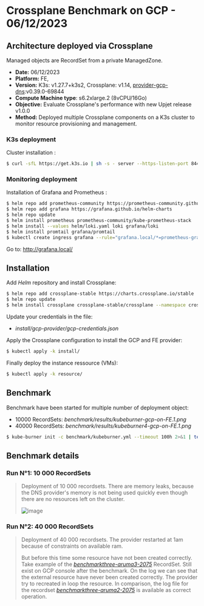 # Crossplane Benchmark on GCP - 06/12/2023

## Architecture deployed via Crossplane

Managed objects are RecordSet from a private ManagedZone.
- **Date:** 06/12/2023
- **Platform:** FE, 
- **Version:** K3s: v1.27.7+k3s2, Crossplane: v1.14, [provider-gcp-dns](https://marketplace.upbound.io/providers/upbound/provider-gcp-dns):v0.39.0-69844
- **Compute Machine type**: s6.2xlarge.2 (8vCPU/16Go)
- **Objective:** Evaluate Crossplane's performance with new Upjet release v1.0.0
- **Method:** Deployed multiple Crossplane components on a K3s cluster to monitor resource provisioning and management.

### K3s deployment

Cluster installation :
```bash
$ curl -sfL https://get.k3s.io | sh -s - server --https-listen-port 8443 --cluster-init
```

### Monitoring deployment

Installation of Grafana and Prometheus :
```bash
$ helm repo add prometheus-community https://prometheus-community.github.io/helm-charts
$ helm repo add grafana https://grafana.github.io/helm-charts
$ helm repo update
$ helm install prometheus prometheus-community/kube-prometheus-stack
$ helm install --values helm/loki.yaml loki grafana/loki
$ helm install promtail grafana/promtail
$ kubectl create ingress grafana --rule="grafana.local/*=prometheus-grafana:80"
```

Go to: http://grafana.local/

## Installation
Add *Helm* repository and install Crossplane:
```bash
$ helm repo add crossplane-stable https://charts.crossplane.io/stable
$ helm repo update
$ helm install crossplane crossplane-stable/crossplane --namespace crossplane-system --create-namespace
```

Update your credentials in the file:
- *install/gcp-provider/gcp-credentials.json*

Apply the Crossplane configuration to install the GCP and FE provider:
```bash
$ kubectl apply -k install/
```

Finally deploy the instance ressource (VMs):
```bash
$ kubectl apply -k resource/
```

## Benchmark

Benchmark have been started for multiple number of deployment object:
- 10000 RecordSets: *benchmark/results/kubeburner-gcp-on-FE.1.png*
- 40000 RecordSets: *benchmark/results/kubeburner4-gcp-on-FE.1.png*

```bash
$ kube-burner init -c benchmark/kubeburner.yml --timeout 100h 2>&1 | tee kubeburner.out
```

## Benchmark details

### Run N°1: 10 000 RecordSets

> Deployment of 10 000 recordsets. There are memory leaks, because the DNS provider's memory is not being used quickly even though there are no resources left on the cluster. 
> 
> ![image](https://github.com/orange-cloudfoundry/crossplane-benchmark/assets/23292338/b861a5ff-82ad-4a90-a494-56c5bbdee2e5)

### Run N°2: 40 000 RecordSets

> Deployment of 40 000 recordsets. The provider restarted at 1am because of constraints on available ram.
> 
> But before this time some resource have not been created correctly. Take example of the 
[*benchmarkthree-aruma3-2075*](benchmark/result/kubeburner4-benchmarkthree-aruma3-2075.txt) RecordSet. Still exist on GCP console after the benchmark. On the log we can see that the external resource have never been created correctly. The provider try to recreated in loop the resource. In comparison, the log file for the recordset [*benchmarkthree-aruma2-2075*](benchmark/result/kubeburner4-benchmarkthree-aruma2-2075.txt) is available as correct operation.
